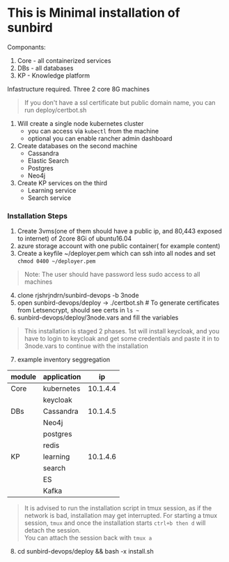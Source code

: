 # This is Minimal installation of sunbird
Componants:
1. Core - all containerized services
2. DBs - all databases
3. KP - Knowledge platform

Infastructure required.
Three 2 core 8G machines

> If you don't have a ssl certificate but public domain name, you can run deploy/certbot.sh

1. Will create a single node kubernetes cluster
   - you can access via `kubectl` from the machine
   - optional you can enable rancher admin dashboard
2. Create databases on the second machine
   - Cassandra
   - Elastic Search
   - Postgres
   - Neo4j
3. Create KP services on the third
   - Learning service
   - Search service

### Installation Steps
1. Create 3vms(one of them should have a public ip, and 80,443 exposed to internet) of 2core 8Gi of ubuntu16.04
2. azure storage account with one public container( for example content)
3. Create a keyfile ~/deployer.pem which can ssh into all nodes and set `chmod 0400 ~/deployer.pem`
> Note: The user should have password less sudo access to all machines
4. clone rjshrjndrn/sunbird-devops -b 3node
5. open sunbird-devops/deploy -> ./certbot.sh # To generate certificates from Letsencrypt, should see certs in `ls ~`
6. sunbird-devops/deploy/3node.vars and fill the variables
> This installation is staged 2 phases. 1st will install keycloak, and you have to login to keycloak and get some credentials
and paste it in to 3node.vars to continue with the installation
7. example inventory seggregation

| module | application | ip       |
|--------|-------------|----------|
| Core   | kubernetes  | 10.1.4.4 |
|        | keycloak    |          |
| DBs    | Cassandra   | 10.1.4.5 |
|        | Neo4j       |          |
|        | postgres    |          |
|        | redis       |          |
| KP     | learning    | 10.1.4.6 |
|        | search      |          |
|        | ES          |          |
|        | Kafka       |          |
> It is advised to run the installation script in tmux session, as if the network is bad, installation may get interrupted.
For starting a tmux session, `tmux` and once the installation starts `ctrl+b then d` will detach the session.  
You can attach the session back with `tmux a`
8. cd sunbird-devops/deploy && bash -x install.sh
